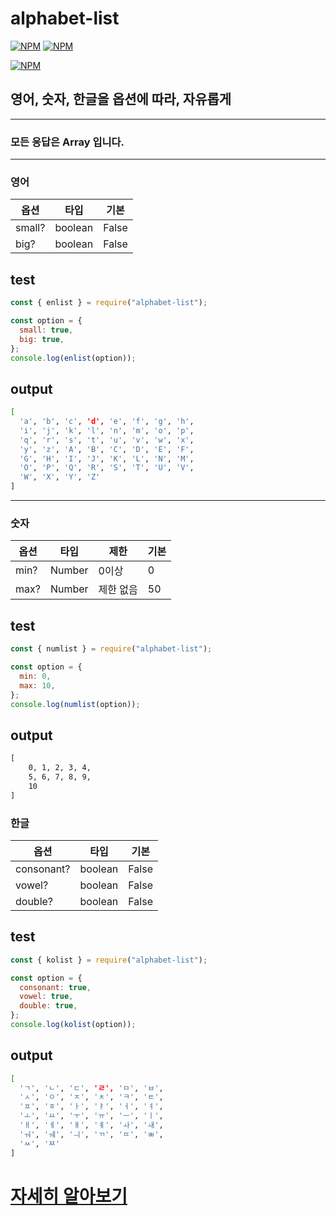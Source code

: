 # alphabet-list

[![NPM](https://img.shields.io/npm/v/alphabet-list?color=red)](https://www.npmjs.com/package/alphabet-list)
[![NPM](https://img.shields.io/npm/l/alphabet-list)](https://www.npmjs.com/package/alphabet-list)

[![NPM](https://nodei.co/npm/alphabet-list.png?downloads=true&downloadRank=true&stars=true)](https://nodei.co/npm/alphabet-list/)


## 영어, 숫자, 한글을 옵션에 따라, 자유롭게
---
### 모든 응답은 Array 입니다.
---
### 영어 

|옵션|타입|기본|
|---|---|---|
|small?|boolean|False|
|big?|boolean|False|

## test
```js
const { enlist } = require("alphabet-list");

const option = {
  small: true,
  big: true,
};
console.log(enlist(option));
```

## output
```sh
[
  'a', 'b', 'c', 'd', 'e', 'f', 'g', 'h',
  'i', 'j', 'k', 'l', 'n', 'm', 'o', 'p',
  'q', 'r', 's', 't', 'u', 'v', 'w', 'x',
  'y', 'z', 'A', 'B', 'C', 'D', 'E', 'F',
  'G', 'H', 'I', 'J', 'K', 'L', 'N', 'M',
  'O', 'P', 'Q', 'R', 'S', 'T', 'U', 'V',
  'W', 'X', 'Y', 'Z'
]
```
---
### 숫자

|옵션|타입|제한|기본|
|------|---|---|---|
|min?|Number|0이상|0|
|max?|Number|제한 없음|50|
## test
```js
const { numlist } = require("alphabet-list");

const option = {
  min: 0,
  max: 10,
};
console.log(numlist(option));
```

## output
```cmd
[
    0, 1, 2, 3, 4,
    5, 6, 7, 8, 9,
    10
]
```
### 한글

|옵션|타입|기본|
|---|---|---|
|consonant?|boolean|False|
|vowel?|boolean|False|
|double?|boolean|False|
## test
```js
const { kolist } = require("alphabet-list");

const option = {
  consonant: true,
  vowel: true,
  double: true,
};
console.log(kolist(option));
```

## output
```sh
[
  'ㄱ', 'ㄴ', 'ㄷ', 'ㄹ', 'ㅁ', 'ㅂ',
  'ㅅ', 'ㅇ', 'ㅈ', 'ㅊ', 'ㅋ', 'ㅌ',
  'ㅍ', 'ㅎ', 'ㅏ', 'ㅑ', 'ㅓ', 'ㅕ',
  'ㅗ', 'ㅛ', 'ㅜ', 'ㅠ', 'ㅡ', 'ㅣ',
  'ㅐ', 'ㅔ', 'ㅒ', 'ㅖ', 'ㅘ', 'ㅙ',
  'ㅝ', 'ㅞ', 'ㅢ', 'ㄲ', 'ㄸ', 'ㅃ',
  'ㅆ', 'ㅉ'
]
```
# [자세히 알아보기](/docs)
